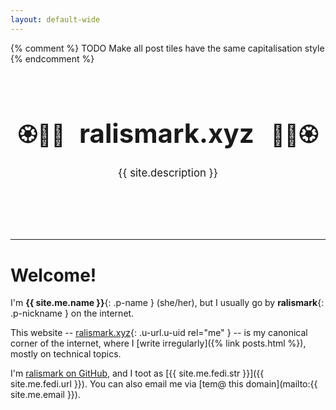 ```yaml
---
layout: default-wide
---
```


{% comment %}
TODO Make all post tiles have the same capitalisation style
{% endcomment %}

<hgroup id="index-banner">
  <h1>
    <small>🏵️🌿🌸</small>
    <span>ralismark<span class="paper">.xyz</span></span>
    <small>🌸🌿🏵️</small>
  </h1>

  <p>{{ site.description }}</p>
</hgroup>

<style>
#index-banner {
  font-family: var(--hand-font-family);

  padding: 4rem 0;
  max-width: 60rem;
  margin: 1rem auto;
}

#index-banner > h1 {
  font-size: 300%;
  margin: 0;

  display: flex;
  justify-content: space-around;
  align-items: baseline;
}

@media(max-width: 45rem) {
  #index-banner > h1 {
    flex-direction: column;
    align-items: center;
  }
}

#index-banner h1 > * {
  flex-grow: 0;
  flex-shrink: 0;
}

#index-banner .paper {
  margin: 0 0.1em 0 0;
  padding: 0;
  background: var(--filled-bg);
  color: var(--filled-fg);

  line-height: 1.3;
}

#index-banner small {
  font-size: 80%;
  line-height: 2; /* emoji fonts are tall sometimes */
}

#index-banner > p {
  text-align: center;
  font-size: 120%;
}
</style>

<hr>

<main class="content-width" markdown=1>

# Welcome!

<div class="h-card" markdown=1>

I'm **{{ site.me.name }}**{: .p-name } (she/her), but I usually go by **ralismark**{: .p-nickname } on the internet.

This website -- [ralismark.xyz](https://ralismark.xyz){: .u-url.u-uid rel="me" } -- is my canonical corner of the internet, where I [write irregularly]({% link posts.html %}), mostly on technical topics.

I'm [ralismark on GitHub](https://github.com/ralismark), and I toot as [{{ site.me.fedi.str }}]({{ site.me.fedi.url }}).
You can also email me via [tem@ this domain](mailto:{{ site.me.email }}).
<!--cloudflare email obfuscation means I can't u-email that last one-->

</div>

</main>
